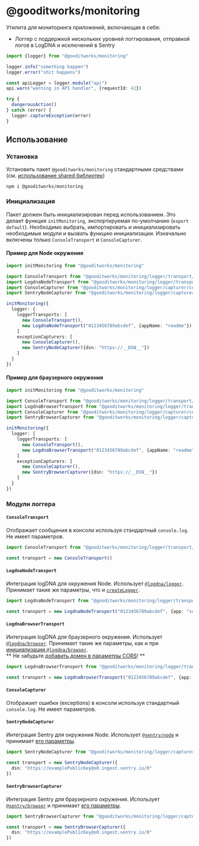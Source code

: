 # @gooditworks/monitoring

Утилита для мониторинга приложений, включающая в себя:

- Логгер с поддержкой нескольких уровней логгирования, отправкой логов в LogDNA и исключений в Sentry

```ts
import {logger} from "@gooditworks/monitoring"

logger.info("something happen")
logger.error("shit happens")

const apiLogger = logger.module("api")
api.warn("warning in API handler", {requestId: 42})

try {
  dangerousAction()
} catch (error) {
  logger.captureException(error)
}
```

## Использование

### Установка

Установить пакет `@gooditworks/monitoring` стандартными средствами (см. [использование shared библиотек](readme.md#Использование))

```
npm i @gooditworks/monitoring
```

### Инициализация

Пакет должен быть инициализирован перед использованием. Это делает функция `initMonitoring`, экспортируемая по-умолчанию (`export default`). Необходимо выбрать, импортировать и инициализировать необходимые модули и вызвать функцию инициализации. Изначально включены только `ConsoleTransport` и `ConsoleCapturer`.

#### Пример для Node окружения
```ts
import initMonitoring from "@gooditworks/monitoring"

import ConsoleTransport from "@gooditworks/monitoring/logger/transport/console"
import LogdnaNodeTransport from "@gooditworks/monitoring/logger/transport/logdnaNode"
import ConsoleCapturer from "@gooditworks/monitoring/logger/capturer/console"
import SentryNodeCapturer from "@gooditworks/monitoring/logger/capturer/sentryNode"

initMonitoring({
  logger: {
    loggerTransports: [
      new ConsoleTransport(),
      new LogdnaNodeTransport("0123456789abcdef", {appName: "readme"})
    ]
    exceptionCapturers: [
      new ConsoleCapturer(),
      new SentryNodeCapturer({dsn: "https://__DSN__"})
    ]
  }
})
```

#### Пример для браузерного окружения
```ts
import initMonitoring from "@gooditworks/monitoring"

import ConsoleTransport from "@gooditworks/monitoring/logger/transport/console"
import LogdnaBrowserTransport from "@gooditworks/monitoring/logger/transport/logdnaBrowser"
import ConsoleCapturer from "@gooditworks/monitoring/logger/capturer/console"
import SentryBrowserCapturer from "@gooditworks/monitoring/logger/capturer/sentryBrowser"

initMonitoring({
  logger: {
    loggerTransports: [
      new ConsoleTransport(),
      new LogdnaBrowserTransport("0123456789abcdef", {appName: "readme"})
    ]
    exceptionCapturers: [
      new ConsoleCapturer(),
      new SentryBrowserCapturer({dsn: "https://__DSN__"})
    ]
  }
})
```

### Модули логгера

#### `ConsoleTransport`
Отображает сообщения в консоли используя стандартный `console.log`. Не имеет параметров.

```ts
import ConsoleTransport from "@gooditworks/monitoring/logger/transport/console"

const transport = new ConsoleTransport()
```

#### `LogdnaNodeTransport`
Интеграция logDNA для окружения Node. Использует [`@logdna/logger`](https://www.npmjs.com/package/@logdna/logger). Принимает такие же параметры, что и [`createLogger`](https://www.npmjs.com/package/@logdna/logger#createloggerkey-options).

```ts
import LogdnaNodeTransport from "@gooditworks/monitoring/logger/transport/logdnaNode"

const transport = new LogdnaNodeTransport("0123456789abcdef", {app: "superapp"})
```

#### `LogdnaBrowserTransport`
Интеграция logDNA для браузерного окружения. Использует [`@logdna/browser`](https://www.npmjs.com/package/@logdna/browser). Принимает такие же параметры, как и при [инициализации `@logdna/browser`](https://www.npmjs.com/package/@logdna/browser#configuration-options).   
** Не забудьте [добавить домен в параметры CORS](https://www.npmjs.com/package/@logdna/browser#enable-cors-in-logdna)! **

```ts
import LogdnaBrowserTransport from "@gooditworks/monitoring/logger/transport/logdnaBrowser"

const transport = new LogdnaBrowserTransport("0123456789abcdef", {app: "smolapp"})
```

#### `ConsoleCapturer`
Отображает ошибки (exceptions) в консоли используя стандартный `console.log`. Не имеет параметров.

#### `SentryNodeCapturer`
Интеграция Sentry для окружения Node. Использует [`@sentry/node`](https://www.npmjs.com/package/@sentry/node) и принимает [его параметры](https://docs.sentry.io/platforms/node/configuration/options).

```ts
import SentryNodeCapturer from "@gooditworks/monitoring/logger/capturer/sentryNode"

const transport = new SentryNodeCapturer({
  dsn: "https://examplePublicKey@o0.ingest.sentry.io/0"
})
```

#### `SentryBrowserCapturer`
Интеграция Sentry для браузерного окружения. Использует [`@sentry/browser`](https://www.npmjs.com/package/@sentry/browser) и принимает [его параметры](https://docs.sentry.io/platforms/javascript/configuration/options/).

```ts
import SentryBrowserCapturer from "@gooditworks/monitoring/logger/capturer/sentryBrowser"

const transport = new SentryBrowserCapturer({
  dsn: "https://examplePublicKey@o0.ingest.sentry.io/0"
})
```
